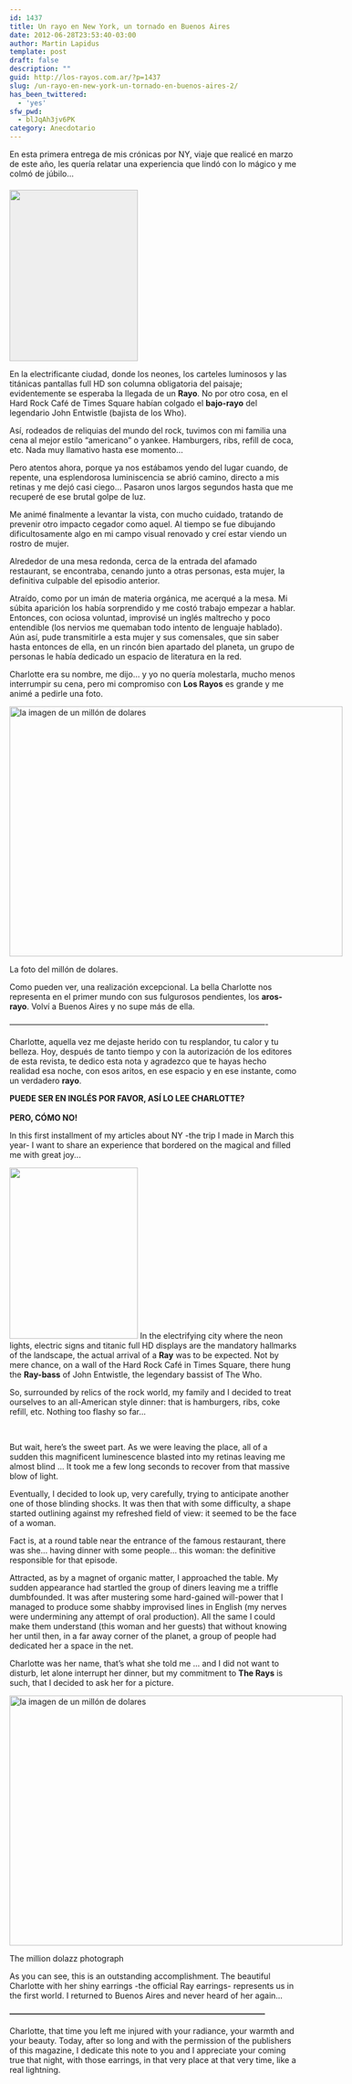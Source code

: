 ```yaml
---
id: 1437
title: Un rayo en New York, un tornado en Buenos Aires
date: 2012-06-28T23:53:40-03:00
author: Martin Lapidus
template: post
draft: false
description: ""
guid: http://los-rayos.com.ar/?p=1437
slug: /un-rayo-en-new-york-un-tornado-en-buenos-aires-2/
has_been_twittered:
  - 'yes'
sfw_pwd:
  - blJqAh3jv6PK
category: Anecdotario
---
```

En esta primera entrega de mis crónicas por NY, viaje que realicé en marzo de este año, les quería relatar una experiencia que lindó con lo mágico y me colmó de júbilo…

<a style="font-size: 16px; font-style: normal; line-height: 16px; text-decoration: underline;" href="http://los-rayos.com/wp-content/uploads/2012/06/IMG_36872.jpg"><img class="size-medium wp-image-1438 alignright" style="border-color: #bbbbbb; margin-top: 0.4em; background-color: #eeeeee;" title="IMG_3687" src="https://los-rayos.com/wp-content/uploads/2012/06/IMG_36872-e1340606980872-225x300.jpg" alt="" width="225" height="300" srcset="https://los-rayos.com/wp-content/uploads/2012/06/IMG_36872-e1340606980872-225x300.jpg 225w, https://los-rayos.com/wp-content/uploads/2012/06/IMG_36872-e1340606980872-768x1024.jpg 768w" sizes="(max-width: 225px) 100vw, 225px" /></a>

En la electrificante ciudad, donde los neones, los carteles luminosos y las titánicas pantallas full HD son columna obligatoria del paisaje; evidentemente se esperaba la llegada de un **Rayo**. No por otro cosa, en el Hard Rock Café de Times Square habían colgado el **bajo-rayo** del legendario John Entwistle (bajista de los Who).

Así, rodeados de reliquias del mundo del rock, tuvimos con mi familia una cena al mejor estilo “americano” o yankee. Hamburgers, ribs, refill de coca, etc. Nada muy llamativo hasta ese momento…

Pero atentos ahora, porque ya nos estábamos yendo del lugar cuando, de repente, una esplendorosa luminiscencia se abrió camino, directo a mis retinas y me dejó casi ciego… Pasaron unos largos segundos hasta que me recuperé de ese brutal golpe de luz.

Me animé finalmente a levantar la vista, con mucho cuidado, tratando de prevenir otro impacto cegador como aquel. Al tiempo se fue dibujando dificultosamente algo en mi campo visual renovado y creí estar viendo un rostro de mujer.

Alrededor de una mesa redonda, cerca de la entrada del afamado restaurant, se encontraba, cenando junto a otras personas, esta mujer, la definitiva culpable del episodio anterior.

Atraído, como por un imán de materia orgánica, me acerqué a la mesa. Mi súbita aparición los había sorprendido y me costó trabajo empezar a hablar. Entonces, con ociosa voluntad, improvisé un inglés maltrecho y poco entendible (los nervios me quemaban todo intento de lenguaje hablado). Aún así, pude transmitirle a esta mujer y sus comensales, que sin saber hasta entonces de ella, en un rincón bien apartado del planeta, un grupo de personas le había dedicado un espacio de literatura en la red.

Charlotte era su nombre, me dijo… y yo no quería molestarla, mucho menos interrumpir su cena, pero mi compromiso con **Los Rayos** es grande y me animé a pedirle una foto.

<div id="attachment_1439" style="width: 594px" class="wp-caption alignnone">
  <a href="http://los-rayos.com/wp-content/uploads/2012/06/IMG_36961.jpg"><img aria-describedby="caption-attachment-1439" class=" wp-image-1439  " title="IMG_3696" src="https://los-rayos.com/wp-content/uploads/2012/06/IMG_36961-1024x768.jpg" alt="la imagen de un millón de dolares" width="584" height="438" srcset="https://los-rayos.com/wp-content/uploads/2012/06/IMG_36961-1024x768.jpg 1024w, https://los-rayos.com/wp-content/uploads/2012/06/IMG_36961-300x225.jpg 300w, https://los-rayos.com/wp-content/uploads/2012/06/IMG_36961-400x300.jpg 400w" sizes="(max-width: 584px) 100vw, 584px" /></a>
  
  <p id="caption-attachment-1439" class="wp-caption-text">
    La foto del millón de dolares.
  </p>
</div>

Como pueden ver, una realización excepcional. La bella Charlotte nos representa en el primer mundo con sus fulgurosos pendientes, los **aros-rayo**. Volví a Buenos Aires y no supe más de ella.

<p style="text-align: left;">
  ————————————————————————————————-
</p>

<p style="text-align: left;">
  Charlotte, aquella vez me dejaste herido con tu resplandor, tu calor y tu belleza. Hoy, después de tanto tiempo y con la autorización de los editores de esta revista, te dedico esta nota y agradezco que te hayas hecho realidad esa noche, con esos aritos, en ese espacio y en ese instante, como un verdadero <strong>rayo</strong>.
</p>

<p style="text-align: left;">
  <strong>PUEDE SER EN INGLÉS POR FAVOR, ASÍ LO LEE CHARLOTTE?</strong><br /> <strong><br /> PERO, CÓMO NO! </strong>
</p>

<p style="text-align: left;">
  In this first installment of my articles about NY -the trip I made in March this year- I want to share an experience that bordered on the magical and filled me with great joy...
</p>

<img class="alignright" title="IMG_3687" src="https://los-rayos.com/wp-content/uploads/2012/06/IMG_36872-e1340606980872-225x300.jpg" alt="" width="225" height="300" /> In the electrifying city where the neon lights, electric signs and titanic full HD displays are the mandatory hallmarks of the landscape, the actual arrival of a **Ray** was to be expected. Not by mere chance, on a wall of the Hard Rock Café in Times Square, there hung the **Ray-bass** of John Entwistle, the legendary bassist of The Who.

So, surrounded by relics of the rock world, my family and I decided to treat ourselves to an all-American style dinner: that is hamburgers, ribs, coke refill, etc. Nothing too flashy so far...

&nbsp;

But wait, here’s the sweet part. As we were leaving the place, all of a sudden this magnificent luminescence blasted into my retinas leaving me almost blind ... It took me a few long seconds to recover from that massive blow of light.

Eventually, I decided to look up, very carefully, trying to anticipate another one of those blinding shocks. It was then that with some difficulty, a shape started outlining against my refreshed field of view: it seemed to be the face of a woman.

Fact is, at a round table near the entrance of the famous restaurant, there was she… having dinner with some people… this woman: the definitive responsible for that episode.

Attracted, as by a magnet of organic matter, I approached the table. My sudden appearance had startled the group of diners leaving me a triffle dumbfounded. It was after mustering some hard-gained will-power that I managed to produce some shabby improvised lines in English (my nerves were undermining any attempt of oral production). All the same I could make them understand (this woman and her guests) that without knowing her until then, in a far away corner of the planet, a group of people had dedicated her a space in the net.

Charlotte was her name, that’s what she told me ... and I did not want to disturb, let alone interrupt her dinner, but my commitment to **The Rays** is such, that I decided to ask her for a picture.

<div style="width: 594px" class="wp-caption alignnone">
  <a href="http://los-rayos.com/wp-content/uploads/2012/06/IMG_36961.jpg"><img title="IMG_3696" src="https://los-rayos.com/wp-content/uploads/2012/06/IMG_36961-1024x768.jpg" alt="la imagen de un millón de dolares" width="584" height="438" /></a>
  
  <p class="wp-caption-text">
    The million dolazz photograph
  </p>
</div>

As you can see, this is an outstanding accomplishment. The beautiful Charlotte with her shiny earrings -the official Ray earrings- represents us in the first world. I returned to Buenos Aires and never heard of her again…

**————————————————————————————————**

<p style="text-align: left;">
  Charlotte, that time you left me injured with your radiance, your warmth and your beauty. Today, after so long and with the permission of the publishers of this magazine, I dedicate this note to you and I appreciate your coming true that night, with those earrings, in that very place at that very time, like a real lightning.
</p>

<p style="text-align: left;">